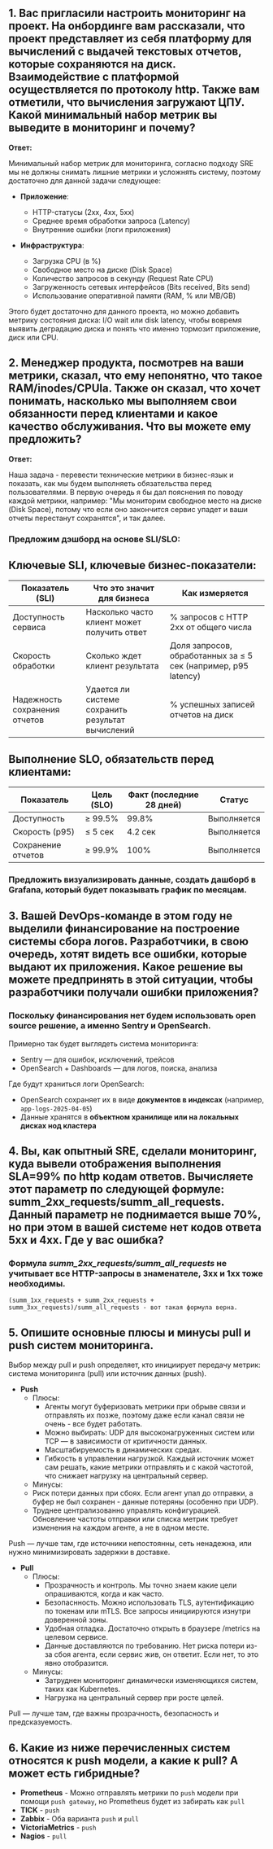 ## 1. Вас пригласили настроить мониторинг на проект. На онбординге вам рассказали, что проект представляет из себя платформу для вычислений с выдачей текстовых отчетов, которые сохраняются на диск. Взаимодействие с платформой осуществляется по протоколу http. Также вам отметили, что вычисления загружают ЦПУ. Какой минимальный набор метрик вы выведите в мониторинг и почему?

**Ответ:**

 Минимальный набор метрик для мониторинга, согласно подходу SRE мы не должны снимать лишние метрики и усложнять систему, поэтому достаточно для данной задачи следующее:
 
- **Приложение**:
  -	HTTP-статусы (2xx, 4xx, 5xx)
  - Среднее время обработки запроса (Latency)
  - Внутренние ошибки (логи приложения)
   
- **Инфраструктура**:
  -	Загрузка CPU (в %)
  -	Свободное место на диске (Disk Space)
  - Количество запросов в секунду (Request Rate CPU)
  - Загруженность сетевых интерфейсов (Bits received, Bits send) 
  - Использование оперативной памяти (RAM, % или MB/GB)

Этого будет достаточно для данного проекта, но можно добавить метрику состояния диска: I/O wait или disk latency, чтобы вовремя выявить деградацию диска и понять что именно тормозит приложение, диск или CPU.


## 2. Менеджер продукта, посмотрев на ваши метрики, сказал, что ему непонятно, что такое RAM/inodes/CPUla. Также он сказал, что хочет понимать, насколько мы выполняем свои обязанности перед клиентами и какое качество обслуживания. Что вы можете ему предложить?

**Ответ:**


Наша задача - перевести технические метрики в бизнес-язык и показать, как мы будем выполняеть обязательства перед пользователями. В первую очередь я бы дал пояснения по поводу каждой метрики, например: "Мы мониторим свободное место на диске (Disk Space), потому что если оно закончится сервис упадет и ваши отчеты перестанут сохранятся", и так далее. 

### Предложим дэшборд на основе SLI/SLO:

## Ключевые SLI, ключевые бизнес-показатели:

| Показатель (SLI)             | Что это значит для бизнеса                          | Как измеряется |
|------------------------------|-----------------------------------------------------|----------------|
| Доступность сервиса          | Насколько часто клиент может получить ответ       | % запросов с HTTP 2xx от общего числа |
| Скорость обработки           | Сколько ждет клиент результата                     | Доля запросов, обработанных за ≤ 5 сек (например, p95 latency) |
| Надежность сохранения отчетов | Удается ли системе сохранить результат вычислений | % успешных записей отчетов на диск |


## Выполнение SLO, обязательств перед клиентами:
| Показатель                   | Цель (SLO)         | Факт (последние 28 дней) | Статус       |
|------------------------------|--------------------|--------------------------|--------------|
| Доступность                  | ≥ 99.5%            | 99.8%                    | Выполняется |
| Скорость (p95)               | ≤ 5 сек            | 4.2 сек                  | Выполняется |
| Сохранение отчетов           | ≥ 99.9%            | 100%                     | Выполняется |

### Предложить визуализировать данные, создать дашборб в Grafana, который будет показывать график по месяцам. 

## 3. Вашей DevOps-команде в этом году не выделили финансирование на построение системы сбора логов. Разработчики, в свою очередь, хотят видеть все ошибки, которые выдают их приложения. Какое решение вы можете предпринять в этой ситуации, чтобы разработчики получали ошибки приложения?

### Поскольку финансирования нет будем использовать open source решение, а именно Sentry и OpenSearch.

Примерно так будет выглядеть система мониторинга:

  - Sentry — для ошибок, исключений, трейсов
  - OpenSearch + Dashboards — для логов, поиска, анализа

Где будут храниться логи OpenSearch:

  - OpenSearch сохраняет их в виде **документов в индексах** (например, `app-logs-2025-04-05`)
  - Данные хранятся в **объектном хранилище или на локальных дисках нод кластера**


## 4. Вы, как опытный SRE, сделали мониторинг, куда вывели отображения выполнения SLA=99% по http кодам ответов. Вычисляете этот параметр по следующей формуле: summ_2xx_requests/summ_all_requests. Данный параметр не поднимается выше 70%, но при этом в вашей системе нет кодов ответа 5xx и 4xx. Где у вас ошибка?


### Формула *summ_2xx_requests/summ_all_requests* не учитывает все HTTP-запросы в знаменателе, 3хх и 1хх тоже необходимы.

```
(summ_1xx_requests + summ_2xx_requests + summ_3xx_requests)/summ_all_requests - вот такая формула верна.
```


## 5. Опишите основные плюсы и минусы pull и push систем мониторинга.


Выбор между pull и push определяет, кто инициирует передачу метрик: система мониторинга (pull) или источник данных (push).

- **Push**
  - Плюсы:
    - Агенты могут буферизовать метрики при обрыве связи и отправлять их позже, поэтому даже если канал связи не очень - все будет работать.
    - Можно выбирать: UDP для высоконагруженных систем или TCP  — в зависимости от критичности данных.
    - Масштабируемость в динамических средах.
    - Гибкость в управлении нагрузкой. Каждый источник может сам решать, какие метрики отправлять и с какой частотой, что снижает нагрузку на центральный сервер.
   - Минусы:
    - Риск потери данных при сбоях. Если агент упал до отправки, а буфер не был сохранен - данные потеряны (особенно при UDP).
    - Труднее централизованно управлять конфигурацией. Обновление частоты отправки или списка метрик требует изменения на каждом агенте, а не в одном месте.


Push — лучше там, где источники непостоянны, сеть ненадежна, или нужно минимизировать задержки в доставке.

- **Pull**
  - Плюсы:
    - Прозрачность и контроль. Мы точно знаем какие цели опрашиваются, когда и как часто.
    - Безопаснность. Можно использовать TLS, аутентификацию по токенам или mTLS. Все запросы инициируются изнутри доверенной зоны.
    - Удобная отладка. Достаточно открыть в браузере /metrics на целевом сервисе.
    - Данные доставляются по требованию. Нет риска потери из-за сбоя агента, если сервис жив, он ответит. Если нет, то это явно отобразится. 
  - Минусы:
    - Затруднен мониторинг динамически изменяющихся систем, таких как Kubernetes.
    - Нагрузка на центральный сервер при росте целей. 
  
Pull — лучше там, где важны прозрачность, безопасность и предсказуемость.


## 6. Какие из ниже перечисленных систем относятся к push модели, а какие к pull? А может есть гибридные?

- **Prometheus** - Можно отправлять метрики по `push` модели при помощи `push gateway`, но Prometheus будет из забирать как `pull`
- **TICK** - `push`
- **Zabbix** - Оба варианта `push` и `pull`
- **VictoriaMetrics** - `push`
- **Nagios** - `pull`
